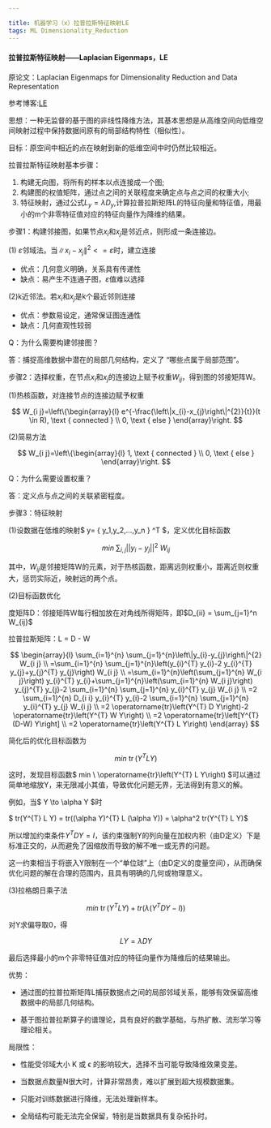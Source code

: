 ```yaml
---

title: 机器学习（x）拉普拉斯特征映射LE
tags: ML Dimensionality_Reduction
---
```


#### 拉普拉斯特征映射——Laplacian Eigenmaps，LE

原论文：Laplacian Eigenmaps for Dimensionality Reduction and Data Representation

参考博客:[LE](https://blog.csdn.net/yixon_oss/article/details/133086789)

思想：一种无监督的基于图的非线性降维方法，其基本思想是从高维空间向低维空间映射过程中保持数据间原有的局部结构特性（相似性）。

<!--more-->

目标：原空间中相近的点在映射到新的低维空间中时仍然比较相近。

拉普拉斯特征映射基本步骤：

1. 构建无向图，将所有的样本以点连接成一个图;
2. 构建图的权值矩阵，通过点之间的关联程度来确定点与点之间的权重大小;
3. 特征映射，通过公式$L_y=\lambda D_y$,计算拉普拉斯矩阵L的特征向量和特征值，用最小的m个非零特征值对应的特征向量作为降维的结果。

步骤1：构建邻接图，如果节点$x_i$和$x_j$是邻近点，则形成一条连接边。

(1) $\varepsilon$邻域法。当$\left\|x_i-x_j\right\|^2<=\varepsilon$时，建立连接

- 优点：几何意义明确，关系具有传递性
- 缺点：易产生不连通子图，$\varepsilon$值难以选择

(2)k近邻法。若$x_i$和$x_j$是k个最近邻则连接

- 优点：参数易设定，通常保证图连通性
- 缺点：几何直观性较弱

Q：为什么需要构建邻接图？

答：捕捉高维数据中潜在的局部几何结构，定义了 “哪些点属于局部范围”。

步骤2：选择权重，在节点$x_i$和$x_j$的连接边上赋予权重$W_{ij}$，得到图的邻接矩阵W。

(1)热核函数，对连接节点的连接边赋予权重

$$
W_{i j}=\left\{\begin{array}{l}
e^{-\frac{\left\|x_{i}-x_{j}\right\|^{2}}{t}}(t \in R), \text { connected } \\
0, \text { else }
\end{array}\right.
$$

(2)简易方法

$$
W_{i j}=\left\{\begin{array}{l}
1, \text { connected } \\
0, \text { else }
\end{array}\right.
$$

Q：为什么需要设置权重？

答：定义点与点之间的关联紧密程度。

步骤3：特征映射

(1)设数据在低维的映射$ y= \{ y_1,y_2,...,y_n \} ^T $，定义优化目标函数

$$ min \ \sum_{i,j}||y_i-y_j||^2 \ W_{ij} $$

其中，$W_{ij}$是邻接矩阵W的元素，对于热核函数，距离远则权重小，距离近则权重大，惩罚实际近，映射远的两个点。

(2)目标函数优化

度矩阵D：邻接矩阵W每行相加放在对角线所得矩阵，即$D_{ii} = \sum_{j=1}^n W_{ij}$

拉普拉斯矩阵：L = D - W

$$
\begin{array}{l}
\sum_{i=1}^{n} \sum_{j=1}^{n}\left\|y_{i}-y_{j}\right\|^{2} W_{i j} \\
=\sum_{i=1}^{n} \sum_{j=1}^{n}\left(y_{i}^{T} y_{i}-2 y_{i}^{T} y_{j}+y_{j}^{T} y_{j}\right) W_{i j} \\
=\sum_{i=1}^{n}\left(\sum_{j=1}^{n} W_{i j}\right) y_{i}^{T} y_{i}+\sum_{j=1}^{n}\left(\sum_{i=1}^{n} W_{i j}\right) y_{j}^{T} y_{j}-2 \sum_{i=1}^{n} \sum_{j=1}^{n} y_{i}^{T} y_{j} W_{i j} \\
=2 \sum_{i=1}^{n} D_{i i} y_{i}^{T} y_{i}-2 \sum_{i=1}^{n} \sum_{j=1}^{n} y_{i}^{T} y_{j} W_{i j} \\
=2 \operatorname{tr}\left(Y^{T} D Y\right)-2 \operatorname{tr}\left(Y^{T} W Y\right) \\
=2 \operatorname{tr}\left[Y^{T}(D-W) Y\right] \\
=2 \operatorname{tr}\left(Y^{T} L Y\right)
\end{array}
$$

简化后的优化目标函数为

$$ min \ \operatorname{tr}\left(Y^{T} L Y\right) $$

这时，发现目标函数$ min \ \operatorname{tr}\left(Y^{T} L Y\right) $可以通过简单地缩放Y，来无限减小其值，导致优化问题无界，无法得到有意义的解。

例如，当$ Y \to \alpha Y $时

$ tr(Y^{T} L Y) =  tr((\alpha Y)^{T} L (\alpha Y)) = \alpha^2 tr(Y^{T} L Y)$

所以增加约束条件$Y^T D Y = I$，该约束强制Y的列向量在加权内积（由D定义）下是标准正交的，从而避免了因缩放而导致的解不唯一或无界的问题。

这一约束相当于将嵌入Y限制在一个“单位球”上（由D定义的度量空间），从而确保优化问题的解在合理的范围内，且具有明确的几何或物理意义。

(3)拉格朗日乘子法

$$ min \ \operatorname{tr}\left(Y^{T} L Y\right)  + tr(\lambda (Y^T D Y - I))$$

对Y求偏导取0，得

$$ LY = \lambda DY $$ 

最后选择最小的m个非零特征值对应的特征向量作为降维后的结果输出。

优势：
- 通过图的拉普拉斯矩阵L捕获数据点之间的局部邻域关系，能够有效保留高维数据中的局部几何结构。

- 基于图拉普拉斯算子的谱理论，具有良好的数学基础，与热扩散、流形学习等理论相关。

局限性：

- 性能受邻域大小 K 或 ϵ 的影响较大，选择不当可能导致降维效果变差。

- 当数据点数量N很大时，计算非常昂贵，难以扩展到超大规模数据集。

- 只能对训练数据进行降维，无法处理新样本。

- 全局结构可能无法完全保留，特别是当数据具有复杂拓扑时。